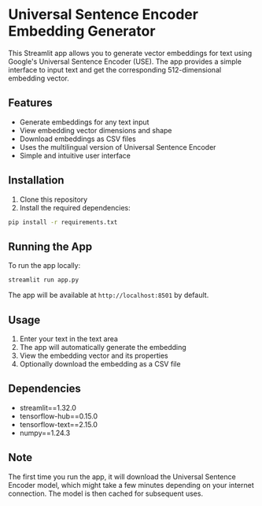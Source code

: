 # Universal Sentence Encoder Embedding Generator

This Streamlit app allows you to generate vector embeddings for text using Google's Universal Sentence Encoder (USE). The app provides a simple interface to input text and get the corresponding 512-dimensional embedding vector.

## Features

- Generate embeddings for any text input
- View embedding vector dimensions and shape
- Download embeddings as CSV files
- Uses the multilingual version of Universal Sentence Encoder
- Simple and intuitive user interface

## Installation

1. Clone this repository
2. Install the required dependencies:
```bash
pip install -r requirements.txt
```

## Running the App

To run the app locally:

```bash
streamlit run app.py
```

The app will be available at `http://localhost:8501` by default.

## Usage

1. Enter your text in the text area
2. The app will automatically generate the embedding
3. View the embedding vector and its properties
4. Optionally download the embedding as a CSV file

## Dependencies

- streamlit==1.32.0
- tensorflow-hub==0.15.0
- tensorflow-text==2.15.0
- numpy==1.24.3

## Note

The first time you run the app, it will download the Universal Sentence Encoder model, which might take a few minutes depending on your internet connection. The model is then cached for subsequent uses. 
